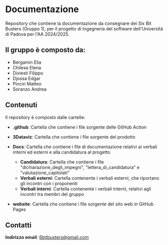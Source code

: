# Documentazione
Repository che contiene la documentazione da consegnare dei Six Bit Busters (Gruppo 1), per il progetto di Ingegneria del software dell'Università di Padova per l'AA 2024/2025.
## Il gruppo è composto da:
- Bergamin Elia
- Chilese Elena
- Diviesti Filippo
- Djossa Edgar
- Pincin Matteo
- Soranzo Andrea
## Contenuti
Il repository è composto dalle cartelle:
- **.github**: Cartella che contiene i file sorgente delle GitHub Action
- **3Dataviz**: Cartella che contiene i file sorgente del prodotto
- **Docs**: Cartella che contiene i file di documentazione relativi ai verbali interni ed esterni e alla candidatura al progetto

    - **Candidatura**: Cartella che contiene i file "dichiarazione_degli_impegni", "lettera_di_candidatura" e "valutazione_capitolati"
    - **Verbali esterni**: Cartella contenente i verbali esterni, che riportano gli incontri con i proponenti
    - **Verbali interni**: Cartella contenente i verbali interni, relativi agli incontri tra membri del gruppo

- **website**: Cartella che contiene i file sorgente del sito web in GitHub Pages
## Contatti
**Indirizzo email**: 6bitbusters@gmail.com
